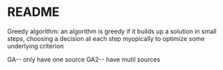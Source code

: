 # README #

Greedy algorithm: an algorithm is greedy if it builds up a solution in small steps, choosing a decision at each step myopically to optimize some underlying criterion

GA-- only have one source
GA2-- have mutil sources

